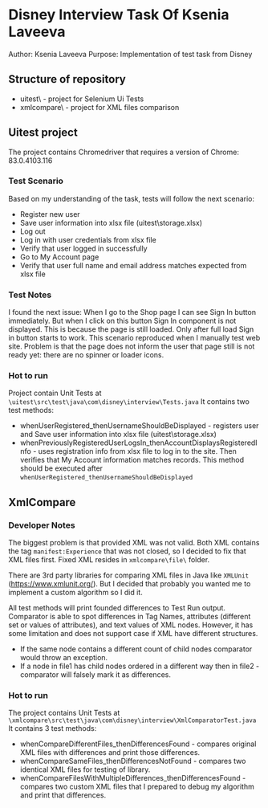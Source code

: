 # Disney Interview Task Of Ksenia Laveeva

Author: Ksenia Laveeva
Purpose: Implementation of test task from Disney

## Structure of repository

* uitest\ - project for Selenium Ui Tests 
* xmlcompare\ - project for XML files comparison

## Uitest project

The project contains Chromedriver that requires a version of Chrome: 83.0.4103.116

### Test Scenario

Based on my understanding of the task, tests will follow the next scenario:
* Register new user
* Save user information into xlsx file (uitest\storage.xlsx)
* Log out
* Log in with user credentials from xlsx file
* Verify that user logged in successfully
* Go to My Account page
* Verify that user full name and email address matches expected from xlsx file

### Test Notes

I found the next issue:
When I go to the Shop page I can see Sign In button immediately. But when I click on this button Sign In component is not displayed.
This is because the page is still loaded. Only after full load Sign in button starts to work. This scenario reproduced when I manually test web site. 
Problem is that the page does not inform the user that page still is not ready yet: there are no spinner or loader icons.

### Hot to run

Project contain Unit Tests at <code>\uitest\src\test\java\com\disney\interview\Tests.java</code>
It contains two test methods:
* whenUserRegistered_thenUsernameShouldBeDisplayed - registers user and Save user information into xlsx file (uitest\storage.xlsx)
* whenPreviouslyRegisteredUserLogsIn_thenAccountDisplaysRegisteredInfo - uses registration info from xlsx file to log in to the site. Then verifies that My Account information matches records. This method should be executed after `whenUserRegistered_thenUsernameShouldBeDisplayed`


## XmlCompare

### Developer Notes
The biggest problem is that provided XML was not valid. Both XML contains the tag `manifest:Experience` that was not closed, so I decided to fix that XML files first. Fixed XML resides in `xmlcompare\file\` folder.

There are 3rd party libraries for comparing XML files in Java like `XMLUnit` (https://www.xmlunit.org/).
But I decided that probably you wanted me to implement a custom algorithm so I did it.

All test methods will print founded differences to Test Run output.
Comparator is able to spot differences in Tag Names, attributes (different set or values of attributes), and text values of XML nodes.
However, it has some limitation and does not support case if XML have different structures. 
* If the same node contains a different count of child nodes comparator would throw an exception. 
* If a node in file1 has child nodes ordered in a different way then in file2  - comparator will falsely mark it as differences. 

### Hot to run
The project contains Unit Tests at <code>\xmlcompare\src\test\java\com\disney\interview\XmlComparatorTest.java</code>
It contains 3 test methods:
* whenCompareDifferentFiles_thenDifferencesFound - compares original XML files with differences and print those differences.
* whenCompareSameFiles_thenDifferencesNotFound - compares two identical XML files for testing of library.
* whenCompareFilesWithMultipleDifferences_thenDifferencesFound - compares two custom XML files that I prepared to debug my algorithm and print that differences.